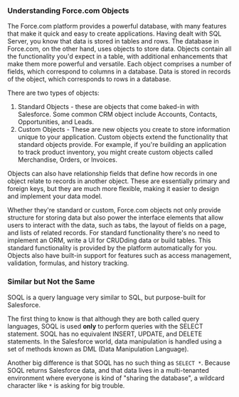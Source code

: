 

### Understanding Force.com Objects
The Force.com platform provides a powerful database, with many features that make it quick and easy to create applications. Having dealt with SQL Server, you know that data is stored in tables and rows. The database in Force.com, on the other hand, uses objects to store data. Objects contain all the functionality you'd expect in a table, with additional enhancements that make them more powerful and versatile. Each object comprises a number of fields, which correspond to columns in a database. Data is stored in records of the object, which corresponds to rows in a database. 

There are two types of objects:
1. Standard Objects - these are objects that come baked-in with Salesforce. Some common CRM object include Accounts, Contacts, Opportunities, and Leads. 
2. Custom Objects - These are new objects you create to store information unique to your application. Custom objects extend the functionality that standard objects provide. For example, if you're building an application to track product inventory, you might create custom objects called Merchandise, Orders, or Invoices. 

Objects can also have relationship fields that define how records in one object relate to records in another object. These are essentially primary and foreign keys, but they are much more flexible, making it easier to design and implement your data model. 

Whether they're standard or custom, Force.com objects not only provide structure for storing data but also power the interface elements that allow users to interact with the data, such as tabs, the layout of fields on a page, and lists of related records. For standard functionality there's no need to implement an ORM, write a UI for CRUDding data or build tables. This standard functionality is provided by the platform automatically for you. Objects also have built-in support for features such as access management, validation, formulas, and history tracking. 

### Similar but Not the Same
SOQL is a query language very similar to SQL, but purpose-built for Salesforce. 

The first thing to know is that although they are both called query languages, SOQL is used **only** to perform queries with the SELECT statement. SOQL has no equivalent INSERT, UPDATE, and DELETE statements. In the Salesforce world, data manipulation is handled using a set of methods known as DML (Data Manipulation Language). 

Another big difference is that SOQL has no such thing as `SELECT *`. Because SOQL returns Salesforce data, and that data lives in a multi-tenanted environment where everyone is kind of "sharing the database", a wildcard character like `*` is asking for big trouble. 